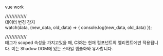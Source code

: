 vue work

//////////////</br>
데이터 변경 감지
</br>
watch(data, (new_data, old_data) => {
console.log(new_data, old_data)
});

//////////////</br>
태그가 scoped 속성을 가지고있을 때, CSS는 현재 컴포넌트의 엘리먼트에만 적용됩니다. 이는 Shadow DOM에 있는 스타일 캡슐화와 유사합니다. 
</br>

<style scope> </style>
